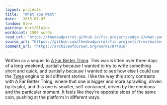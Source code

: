```yaml
---
layout: projects
title:  "What You Want"
date:   2013-07-07
fandom: Glee
pairing: Kurt/Blaine
wordcount: 1500 words
read_url: "https://thedeadparrot.github.io/fic-projects/edge-2/what-you-want.html"
source_url: "httpss://github.com/thedeadparrot/fic-projects/tree/master/edge-2"
comment_url: "https://archiveofourown.org/works/874016"
---
```


Written as a sequel to [A Far Better Thing](https://thedeadparrot.github.io/fic-projects/edge/a-far-better-thing.html). This was written over three days of a long weekend, partially because I wanted to try to write something short and quick, and partially because I wanted to see how else I could use the [Twee](https://gimcrackd.com/etc/src/) engine to tell different stories. I like the way this story contrasts with A Far Better Thing, where that one is bigger and more sprawling, driven by its plot, and this one is smaller, self-contained, driven by the emotions and the particular moment. It feels like they're opposite sides of the same coin, pushing at the platform in different ways.
